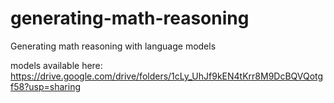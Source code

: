 # generating-math-reasoning
Generating math reasoning with language models

models available here: https://drive.google.com/drive/folders/1cLy_UhJf9kEN4tKrr8M9DcBQVQotgf58?usp=sharing
